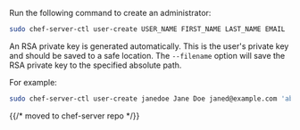 Run the following command to create an administrator:

```bash
sudo chef-server-ctl user-create USER_NAME FIRST_NAME LAST_NAME EMAIL 'PASSWORD' --filename FILE_NAME
```

An RSA private key is generated automatically. This is the user's
private key and should be saved to a safe location. The `--filename`
option will save the RSA private key to the specified absolute path.

For example:

```bash
sudo chef-server-ctl user-create janedoe Jane Doe janed@example.com 'abc123' --filename /path/to/janedoe.pem
```


{{/* moved to chef-server repo */}}
